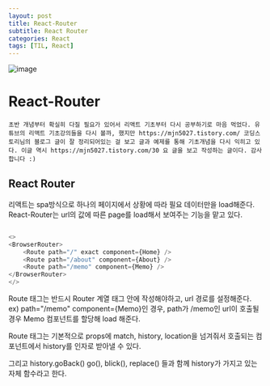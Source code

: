 ```yaml
---
layout: post
title: React-Router
subtitle: React Router
categories: React
tags: [TIL, React]
---
```


![image](https://user-images.githubusercontent.com/73337811/161745898-5767d7a2-9d59-44a8-81d6-6407c562aa89.png)


# React-Router

`
초반 개념부터 확실히 다질 필요가 있어서 리액트 기초부터 다시 공부하기로 마음 먹었다.
유튜브의 리액트 기초강의들을 다시 볼까, 했지만
https://mjn5027.tistory.com/ 코딩스토리님의 블로그 글이 잘 정리되어있는 걸 보고 글과 예제를 통해 기초개념을 다시 익히고 있다.
이글 역시 https://mjn5027.tistory.com/30 요 글을 보고 작성하는 글이다. 감사합니다 :)
`

## React Router
리액트는 spa방식으로 하나의 페이지에서 상황에 따라 필요 데이터만을 load해준다. React-Router는 url의 값에 따른 page를 load해서 보여주는 기능을 맡고 있다.

```javascript

<>
<BrowserRouter>
    <Route path="/" exact component={Home} />
    <Route path="/about" component={About} />
    <Route path="/memo" component={Memo} />
</BrowserRouter>  
</>

```

Route 태그는 반드시 Router 계열 태그 안에 작성해야하고,
url 경로를 설정해준다.
ex) path="/memo" component={Memo}인 경우,
path가 /memo인 url이 호출될 경우 Memo 컴포넌트를 할당해 load 해준다.

Route 태그는 기본적으로 props에 match, history, location을 넘겨줘서 호출되는 컴포넌트에서 history를 인자로 받아낼 수 있다.

그리고 history.goBack()
go(), blick(), replace() 들과 함께 history가 가지고 있는 자체 함수라고 한다.
